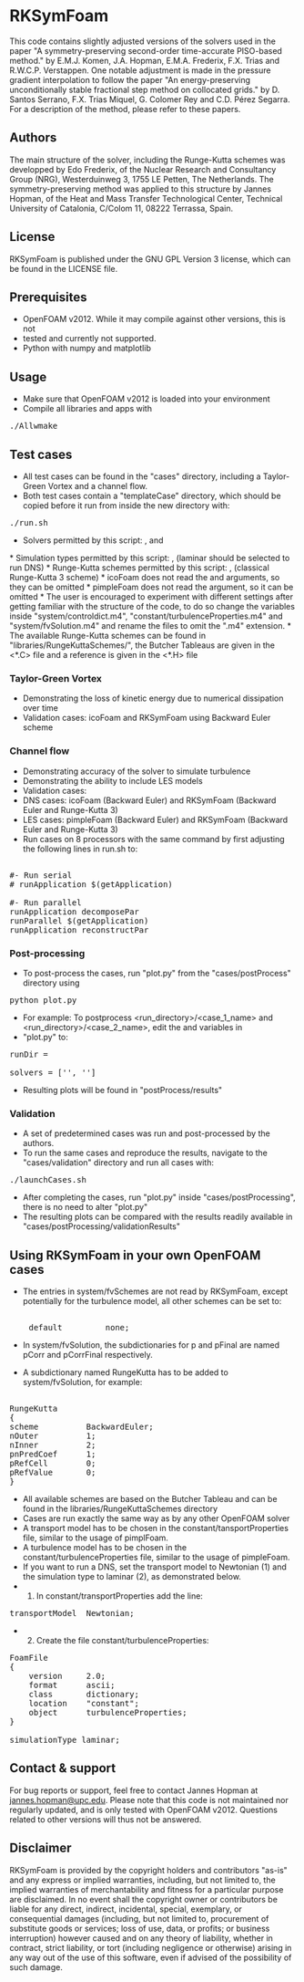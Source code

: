 # RKSymFoam

This code contains slightly adjusted versions of the solvers used in the
paper "A symmetry-preserving second-order time-accurate PISO-based
method." by E.M.J. Komen, J.A. Hopman, E.M.A. Frederix, F.X. Trias and
R.W.C.P.  Verstappen. One notable adjustment is made in the pressure
gradient interpolation to follow the paper "An energy-preserving
unconditionally stable fractional step method on collocated grids." by D.
Santos Serrano, F.X. Trias Miquel, G. Colomer Rey and C.D. Pérez Segarra.
For a description of the method, please refer to these papers. 

## Authors

The main structure of the solver, including the Runge-Kutta schemes was
developped by Edo Frederix, of the Nuclear Research and Consultancy Group
(NRG), Westerduinweg 3, 1755 LE Petten, The Netherlands. The
symmetry-preserving method was applied to this structure by Jannes Hopman,
of the Heat and Mass Transfer Technological Center, Technical University
of Catalonia, C/Colom 11, 08222 Terrassa, Spain. 

## License

RKSymFoam is published under the GNU GPL Version 3 license, which can be
found in the LICENSE file.

## Prerequisites

* OpenFOAM v2012. While it may compile against other versions, this is not
* tested and currently not supported.
* Python with numpy and matplotlib

## Usage

* Make sure that OpenFOAM v2012 is loaded into your environment 
* Compile all libraries and apps with

<pre>
./Allwmake
</pre>

## Test cases

* All test cases can be found in the "cases" directory, including a
Taylor-Green Vortex and a channel flow.
* Both test cases contain a "templateCase" directory, which should be
copied before it run from inside the new directory with:

<pre>
./run.sh <solver> <simulation type> <Runge-Kutta scheme>
</pre> 

* Solvers permitted by this script: <icoFoam>, <pimpleFoam> and
<RKSymFoam>
* Simulation types permitted by this script: <LES>, <laminar> (laminar
should be selected to run DNS)
* Runge-Kutta schemes permitted by this script: <BackwardEuler>, <Kutta>
(classical Runge-Kutta 3 scheme)
* icoFoam does not read the <simulation type> and <Runge-Kutta scheme>
arguments, so they can be omitted
* pimpleFoam does not read the <Runge-Kutta scheme> argument, so it can be
omitted
* The user is encouraged to experiment with different settings after
getting familiar with the structure of the code, to do so change the
<VAR*> variables inside "system/controldict.m4",
"constant/turbulenceProperties.m4" and "system/fvSolution.m4" and rename
the files to omit the ".m4" extension.
* The available Runge-Kutta schemes can be found in
"libraries/RungeKuttaSchemes/", the Butcher Tableaus are given in the
<*.C> file and a reference is given in the <*.H> file

### Taylor-Green Vortex

* Demonstrating the loss of kinetic energy due to numerical dissipation
over time
* Validation cases: icoFoam and RKSymFoam using Backward Euler scheme 

### Channel flow

* Demonstrating accuracy of the solver to simulate turbulence
* Demonstrating the ability to include LES models 
* Validation cases:
* DNS cases: icoFoam (Backward Euler) and RKSymFoam (Backward Euler and
Runge-Kutta 3)
* LES cases: pimpleFoam (Backward Euler) and RKSymFoam (Backward Euler and
Runge-Kutta 3)
* Run cases on 8 processors with the same command by first adjusting the
following lines in run.sh to:

<pre> 
#- Run serial
# runApplication $(getApplication)

#- Run parallel 
runApplication decomposePar 
runParallel $(getApplication)
runApplication reconstructPar 
</pre>

### Post-processing

* To post-process the cases, run "plot.py" from the "cases/postProcess"
directory using

<pre>
python plot.py
</pre>

* For example: To postprocess <run_directory>/<case_1_name> and 
<run_directory>/<case_2_name>, edit the <runDir> and <solvers> variables in
* "plot.py" to:

<pre>
runDir = <run directory>

solvers = ['<case 1 name>', '<case 2 name>']
</pre>

* Resulting plots will be found in "postProcess/results"

### Validation 

* A set of predetermined cases was run and post-processed by the authors.
* To run the same cases and reproduce the results, navigate to the
"cases/validation" directory and run all cases with:

<pre>
./launchCases.sh
</pre>

* After completing the cases, run "plot.py" inside "cases/postProcessing",
there is no need to alter "plot.py"
* The resulting plots can be compared with the results readily available
in "cases/postProcessing/validationResults"

## Using RKSymFoam in your own OpenFOAM cases

* The entries in system/fvSchemes are not read by RKSymFoam, except
potentially for the turbulence model, all other schemes can be set to:

<pre> 
    default         none;
</pre>

* In system/fvSolution, the subdictionaries for p and pFinal are named
pCorr and pCorrFinal respectively.

* A subdictionary named RungeKutta has to be added to system/fvSolution,
for example:

<pre> 
RungeKutta 
{ 
scheme          BackwardEuler; 
nOuter          1;
nInner          2; 
pnPredCoef      1; 
pRefCell        0; 
pRefValue       0; 
} 
</pre>

* All available schemes are based on the Butcher Tableau and can be found
in the libraries/RungeKuttaSchemes directory
* Cases are run exactly the same way as by any other OpenFOAM solver
* A transport model has to be chosen in the constant/tansportProperties
file, similar to the usage of pimplFoam.
* A turbulence model has to be chosen in the constant/turbulenceProperties
file, similar to the usage of pimpleFoam.
* If you want to run a DNS, set the transport model to Newtonian (1) and
the simulation type to laminar (2), as demonstrated below.
* 1. In constant/transportProperties add the line:

<pre>
transportModel  Newtonian;
</pre>

* 2. Create the file constant/turbulenceProperties:
<pre>
FoamFile
{
    version     2.0;
    format      ascii;
    class       dictionary;
    location    "constant";
    object      turbulenceProperties;
}

simulationType laminar;
</pre>

## Contact & support

For bug reports or support, feel free to contact Jannes Hopman at
jannes.hopman@upc.edu. Please note that this code is not maintained nor
regularly updated, and is only tested with OpenFOAM v2012. Questions
related to other versions will thus not be answered. 

## Disclaimer

RKSymFoam is provided by the copyright holders and contributors "as-is"
and any express or implied warranties, including, but not limited to, the
implied warranties of merchantability and fitness for a particular purpose
are disclaimed. In no event shall the copyright owner or contributors be
liable for any direct, indirect, incidental, special, exemplary, or
consequential damages (including, but not limited to, procurement of
substitute goods or services; loss of use, data, or profits; or business
interruption) however caused and on any theory of liability, whether in
contract, strict liability, or tort (including negligence or otherwise)
arising in any way out of the use of this software, even if advised of the
possibility of such damage. 
